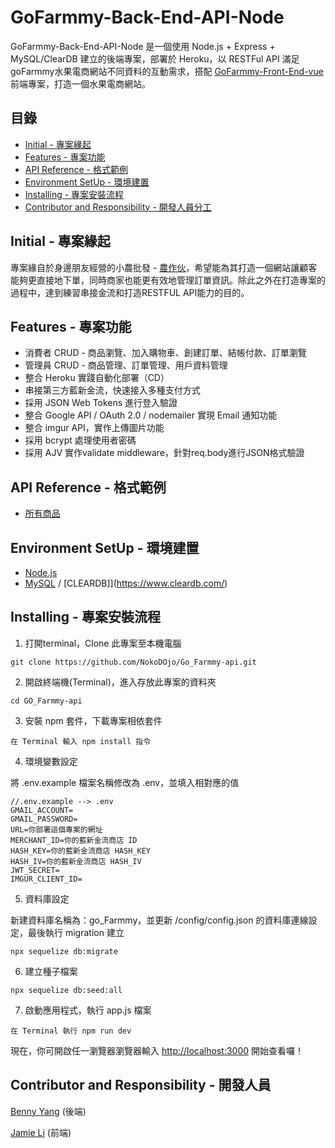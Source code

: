 # GoFarmmy-Back-End-API-Node

GoFarmmy-Back-End-API-Node 是一個使用 Node.js + Express + MySQL/ClearDB 建立的後端專案，部署於 Heroku，以 RESTFul API 滿足goFarmmy水果電商網站不同資料的互動需求，搭配 [GoFarmmy-Front-End-vue](https://github.com/jiayenli/go_farmmy_vue) 前端專案，打造一個水果電商網站。

## 目錄

- [Initial - 專案緣起](#Initial---專案緣起)
- [Features - 專案功能](#Features---專案功能)
- [API Reference - 格式範例](#API-Reference---格式範例)
- [Environment SetUp - 環境建置](#Environment-SetUp---環境建置)
- [Installing - 專案安裝流程](#Installing---專案安裝流程)
- [Contributor and Responsibility - 開發人員分工](#Contributor-and-Responsibility---開發人員與職責分工)

## Initial - 專案緣起

專案緣自於身邊朋友經營的小農批發 - [農作伙](https://www.facebook.com/%E8%BE%B2%E4%BD%9C%E4%BC%99-Go-Farmmy-104432345254333)，希望能為其打造一個網站讓顧客能夠更直接地下單，同時商家也能更有效地管理訂單資訊。除此之外在打造專案的過程中，達到練習串接金流和打造RESTFUL API能力的目的。


## Features - 專案功能

- 消費者 CRUD - 商品瀏覽、加入購物車、創建訂單、結帳付款、訂單瀏覽
- 管理員 CRUD - 商品管理、訂單管理、用戶資料管理
- 整合 Heroku 實踐自動化部署（CD）
- 串接第三方藍新金流，快速接入多種支付方式
- 採用 JSON Web Tokens 進行登入驗證
- 整合 Google API / OAuth 2.0 / nodemailer 實現 Email 通知功能
- 整合 imgur API，實作上傳圖片功能
- 採用 bcrypt 處理使用者密碼
- 採用 AJV 實作validate middleware，針對req.body進行JSON格式驗證

## API Reference - 格式範例

- [所有商品](https://go-farmmy-demo.herokuapp.com/api/products)

## Environment SetUp - 環境建置

- [Node.js](https://nodejs.org/en/)
- [MySQL](https://www.mysql.com/) / [CLEARDB]](https://www.cleardb.com/)

## Installing - 專案安裝流程

1. 打開terminal，Clone 此專案至本機電腦

```
git clone https://github.com/NokoDOjo/Go_Farmmy-api.git
```

2. 開啟終端機(Terminal)，進入存放此專案的資料夾

```
cd GO_Farmmy-api
```

3. 安裝 npm 套件，下載專案相依套件

```
在 Terminal 輸入 npm install 指令
```

4. 環境變數設定

將 .env.example 檔案名稱修改為 .env，並填入相對應的值

```
//.env.example --> .env
GMAIL_ACCOUNT=
GMAIL_PASSWORD=
URL=你部署這個專案的網址
MERCHANT_ID=你的藍新金流商店 ID
HASH_KEY=你的藍新金流商店 HASH_KEY
HASH_IV=你的藍新金流商店 HASH_IV
JWT_SECRET=
IMGUR_CLIENT_ID=
```

5. 資料庫設定

新建資料庫名稱為：go_Farmmy，並更新 /config/config.json 的資料庫連線設定，最後執行 migration 建立

```
npx sequelize db:migrate
```

6. 建立種子檔案

```
npx sequelize db:seed:all
```

7. 啟動應用程式，執行 app.js 檔案

```
在 Terminal 執行 npm run dev
```

現在，你可開啟任一瀏覽器瀏覽器輸入 [http://localhost:3000](http://localhost:3000) 開始查看囉！

## Contributor and Responsibility - 開發人員

[Benny Yang](https://github.com/NokoDOjo) (後端)

[Jamie Li](https://github.com/asd8116) (前端)
